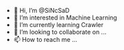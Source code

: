 - 👋 Hi, I’m @SiNcSaD
- 👀 I’m interested in Machine Learning
- 🌱 I’m currently learning Crawler
- 💞️ I’m looking to collaborate on ...
- 📫 How to reach me ...

<!---
SiNcSaD/SiNcSaD is a ✨ special ✨ repository because its `README.md` (this file) appears on your GitHub profile.
You can click the Preview link to take a look at your changes.
--->
